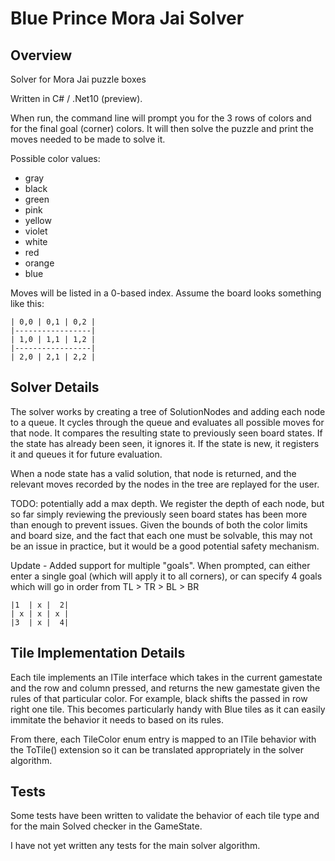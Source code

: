 # Blue Prince Mora Jai Solver

## Overview
Solver for Mora Jai puzzle boxes

Written in C# / .Net10 (preview).

When run, the command line will prompt you for the 3 rows of colors and for the final goal (corner) colors. It will then solve the puzzle and print the moves needed to be made to solve it.

Possible color values:
- gray
- black
- green
- pink
- yellow
- violet
- white
- red
- orange
- blue


Moves will be listed in a 0-based index.  Assume the board looks something like this:

```
| 0,0 | 0,1 | 0,2 |
|-----------------|
| 1,0 | 1,1 | 1,2 |
|-----------------|
| 2,0 | 2,1 | 2,2 |
```

## Solver Details
The solver works by creating a tree of SolutionNodes and adding each node to a queue. It cycles through the queue and evaluates all possible moves for that node.  It compares the resulting state to previously seen board states. If the state has already been seen, it ignores it. If the state is new, it registers it and queues it for future evaluation. 

When a node state has a valid solution, that node is returned, and the relevant moves recorded by the nodes in the tree are replayed for the user.

TODO: potentially add a max depth. We register the depth of each node, but so far simply reviewing the previously seen board states has been more than enough to prevent issues.  Given the bounds of both the color limits and board size, and the fact that each one must be solvable, this may not be an issue in practice, but it would be a good potential safety mechanism.

Update - Added support for multiple "goals". When prompted, can either enter a single goal (which will apply it to all corners), or can specify 4 goals which will go in order from TL > TR > BL > BR

```
|1  | x |  2| 
| x | x | x |
|3  | x |  4|
```

## Tile Implementation Details
Each tile implements an ITile interface which takes in the current gamestate and the row and column pressed, and returns the new gamestate given the rules of that particular color. For example, black shifts the passed in row right one tile.  This becomes particularly handy with Blue tiles as it can easily immitate the behavior it needs to based on its rules. 

From there, each TileColor enum entry is mapped to an ITile behavior with the ToTile() extension so it can be translated appropriately in the solver algorithm. 



## Tests
Some tests have been written to validate the behavior of each tile type and for the main Solved checker in the GameState. 

I have not yet written any tests for the main solver algorithm.

